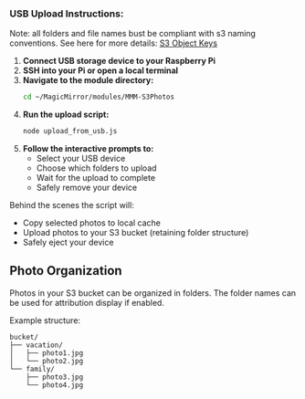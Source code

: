 ### USB Upload Instructions:
Note: all folders and file names bust be compliant with s3 naming conventions. See here for more details: [S3 Object Keys](https://docs.aws.amazon.com/AmazonS3/latest/userguide/object-keys.html)

1. **Connect USB storage device to your Raspberry Pi**
2. **SSH into your Pi or open a local terminal**
3. **Navigate to the module directory:**
   ```bash
   cd ~/MagicMirror/modules/MMM-S3Photos
   ```
4. **Run the upload script:**
   ```bash
   node upload_from_usb.js
   ```
5. **Follow the interactive prompts to:**
   - Select your USB device
   - Choose which folders to upload
   - Wait for the upload to complete
   - Safely remove your device

Behind the scenes the script will:
* Copy selected photos to local cache
* Upload photos to your S3 bucket (retaining folder structure)
* Safely eject your device


## Photo Organization
Photos in your S3 bucket can be organized in folders. The folder names can be used for attribution display if enabled.

Example structure:
```
bucket/
├── vacation/
│   ├── photo1.jpg
│   └── photo2.jpg
└── family/
    ├── photo3.jpg
    └── photo4.jpg
```